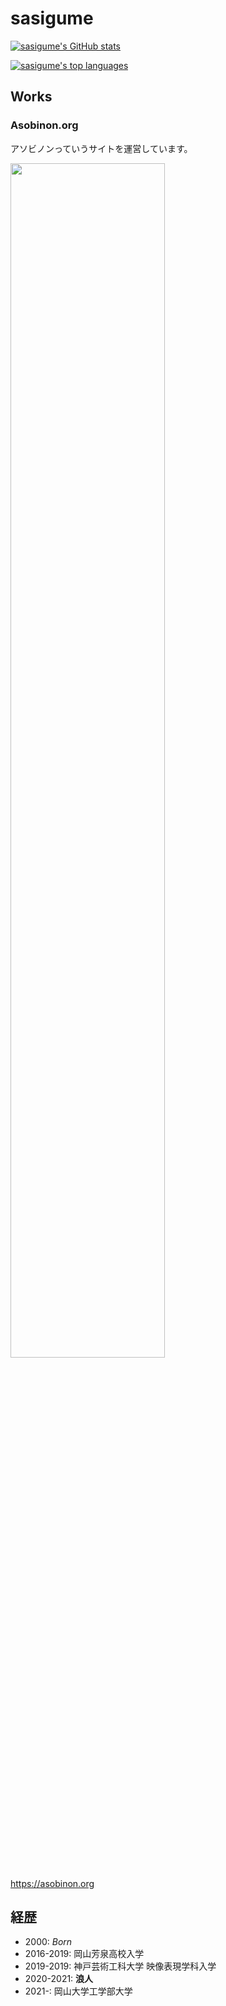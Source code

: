 # sasigume

[![sasigume's GitHub stats](https://github-readme-stats.vercel.app/api?username=sasigume&count_private=true&show_icons=true)](https://github.com/anuraghazra/github-readme-stats)

[![sasigume's top languages](https://github-readme-stats.vercel.app/api/top-langs/?username=sasigume&show_icons=true)](https://github.com/anuraghazra/github-readme-stats)

## Works

### Asobinon.org

アソビノンっていうサイトを運営しています。

<img width="70%" src="https://repository-images.githubusercontent.com/364472617/3cab5480-baaa-11eb-8161-99f60b9137b7" />

<https://asobinon.org>

## 経歴

- 2000: _Born_
- 2016-2019: 岡山芳泉高校入学
- 2019-2019: 神戸芸術工科大学 映像表現学科入学
- 2020-2021: **浪人**
- 2021-: 岡山大学工学部大学
